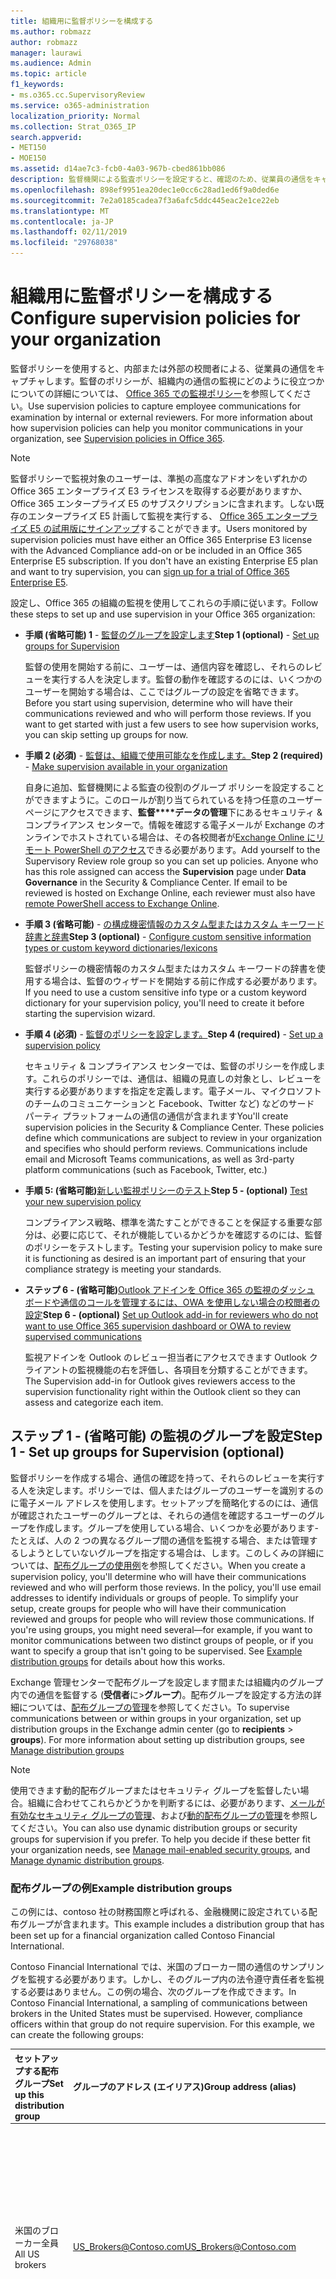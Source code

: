 ```yaml
---
title: 組織用に監督ポリシーを構成する
ms.author: robmazz
author: robmazz
manager: laurawi
ms.audience: Admin
ms.topic: article
f1_keywords:
- ms.o365.cc.SupervisoryReview
ms.service: o365-administration
localization_priority: Normal
ms.collection: Strat_O365_IP
search.appverid:
- MET150
- MOE150
ms.assetid: d14ae7c3-fcb0-4a03-967b-cbed861bb086
description: 監督機関による監査ポリシーを設定すると、確認のため、従業員の通信をキャプチャします。
ms.openlocfilehash: 898ef9951ea20dec1e0cc6c28ad1ed6f9a0ded6e
ms.sourcegitcommit: 7e2a0185cadea7f3a6afc5ddc445eac2e1ce22eb
ms.translationtype: MT
ms.contentlocale: ja-JP
ms.lasthandoff: 02/11/2019
ms.locfileid: "29768038"
---
```

# <a name="configure-supervision-policies-for-your-organization"></a><span data-ttu-id="e2eb3-103">組織用に監督ポリシーを構成する</span><span class="sxs-lookup"><span data-stu-id="e2eb3-103">Configure supervision policies for your organization</span></span>

<span data-ttu-id="e2eb3-p101">監督ポリシーを使用すると、内部または外部の校閲者による、従業員の通信をキャプチャします。監督のポリシーが、組織内の通信の監視にどのように役立つかについての詳細については、 [Office 365 での監視ポリシー](supervision-policies.md)を参照してください。</span><span class="sxs-lookup"><span data-stu-id="e2eb3-p101">Use supervision policies to capture employee communications for examination by internal or external reviewers. For more information about how supervision policies can help you monitor communications in your organization, see [Supervision policies in Office 365](supervision-policies.md).</span></span>

> [!NOTE]
> <span data-ttu-id="e2eb3-p102">監督ポリシーで監視対象のユーザーは、準拠の高度なアドオンをいずれかの Office 365 エンタープライズ E3 ライセンスを取得する必要がありますか、Office 365 エンタープライズ E5 のサブスクリプションに含まれます。しない既存のエンタープライズ E5 計画して監視を実行する、 [Office 365 エンタープライズ E5 の試用版にサインアップ](https://go.microsoft.com/fwlink/p/?LinkID=698279)することができます。</span><span class="sxs-lookup"><span data-stu-id="e2eb3-p102">Users monitored by supervision policies must have either an Office 365 Enterprise E3 license with the Advanced Compliance add-on or be included in an Office 365 Enterprise E5 subscription. If you don't have an existing Enterprise E5 plan and want to try supervision, you can [sign up for a trial of Office 365 Enterprise E5](https://go.microsoft.com/fwlink/p/?LinkID=698279).</span></span>
  
<span data-ttu-id="e2eb3-108">設定し、Office 365 の組織の監視を使用してこれらの手順に従います。</span><span class="sxs-lookup"><span data-stu-id="e2eb3-108">Follow these steps to set up and use supervision in your Office 365 organization:</span></span>
  
- <span data-ttu-id="e2eb3-109">**手順 (省略可能) 1** - [監督のグループを設定します](configure-supervision-policies.md#exampledist)</span><span class="sxs-lookup"><span data-stu-id="e2eb3-109">**Step 1 (optional)** - [Set up groups for Supervision](configure-supervision-policies.md#exampledist)</span></span>

    <span data-ttu-id="e2eb3-p103">監督の使用を開始する前に、ユーザーは、通信内容を確認し、それらのレビューを実行する人を決定します。監督の動作を確認するのには、いくつかのユーザーを開始する場合は、ここではグループの設定を省略できます。</span><span class="sxs-lookup"><span data-stu-id="e2eb3-p103">Before you start using supervision, determine who will have their communications reviewed and who will perform those reviews. If you want to get started with just a few users to see how supervision works, you can skip setting up groups for now.</span></span>

- <span data-ttu-id="e2eb3-112">**手順 2 (必須)** - [監督は、組織で使用可能なを作成します。](configure-supervision-policies.md#MakeAvailable)</span><span class="sxs-lookup"><span data-stu-id="e2eb3-112">**Step 2 (required)** - [Make supervision available in your organization](configure-supervision-policies.md#MakeAvailable)</span></span>

    <span data-ttu-id="e2eb3-p104">自身に追加、監督機関による監査の役割のグループ ポリシーを設定することができますように。このロールが割り当てられているを持つ任意のユーザー ページにアクセスできます、**監督\*\*\*\*データの管理**下にあるセキュリティ & コンプライアンス センターで。情報を確認する電子メールが Exchange のオンラインでホストされている場合は、その各校閲者が[Exchange Online にリモート PowerShell のアクセス](https://docs.microsoft.com/powershell/exchange/exchange-online/disable-access-to-exchange-online-powershell)できる必要があります。</span><span class="sxs-lookup"><span data-stu-id="e2eb3-p104">Add yourself to the Supervisory Review role group so you can set up policies. Anyone who has this role assigned can access the **Supervision** page under **Data Governance** in the Security & Compliance Center. If email to be reviewed is hosted on Exchange Online, each reviewer must also have [remote PowerShell access to Exchange Online](https://docs.microsoft.com/powershell/exchange/exchange-online/disable-access-to-exchange-online-powershell).</span></span>

- <span data-ttu-id="e2eb3-116">**手順 3 (省略可能)** - [の構成機密情報のカスタム型またはカスタム キーワード辞書と辞書](configure-supervision-policies.md#sensitiveinfo)</span><span class="sxs-lookup"><span data-stu-id="e2eb3-116">**Step 3 (optional)** - [Configure custom sensitive information types or custom keyword dictionaries/lexicons](configure-supervision-policies.md#sensitiveinfo)</span></span>

    <span data-ttu-id="e2eb3-117">監督ポリシーの機密情報のカスタム型またはカスタム キーワードの辞書を使用する場合は、監督のウィザードを開始する前に作成する必要があります。</span><span class="sxs-lookup"><span data-stu-id="e2eb3-117">If you need to use a custom sensitive info type or a custom keyword dictionary for your supervision policy, you'll need to create it before starting the supervision wizard.</span></span>

- <span data-ttu-id="e2eb3-118">**手順 4 (必須)** - [監督のポリシーを設定します。](configure-supervision-policies.md#setupsuper)</span><span class="sxs-lookup"><span data-stu-id="e2eb3-118">**Step 4 (required)** - [Set up a supervision policy](configure-supervision-policies.md#setupsuper)</span></span>

    <span data-ttu-id="e2eb3-p105">セキュリティ & コンプライアンス センターでは、監督のポリシーを作成します。これらのポリシーでは、通信は、組織の見直しの対象とし、レビューを実行する必要がありますを指定を定義します。電子メール、マイクロソフトのチームのコミュニケーションと Facebook、Twitter など) などのサード パーティ プラットフォームの通信の通信が含まれます</span><span class="sxs-lookup"><span data-stu-id="e2eb3-p105">You'll create supervision policies in the Security & Compliance Center. These policies define which communications are subject to review in your organization and specifies who should perform reviews. Communications include email and Microsoft Teams communications, as well as 3rd-party platform communications (such as Facebook, Twitter, etc.)</span></span>

- <span data-ttu-id="e2eb3-122">**手順 5: (省略可能)**[新しい監視ポリシーのテスト](configure-supervision-policies.md#TestPolicy)</span><span class="sxs-lookup"><span data-stu-id="e2eb3-122">**Step 5 - (optional)** [Test your new supervision policy](configure-supervision-policies.md#TestPolicy)</span></span>

    <span data-ttu-id="e2eb3-123">コンプライアンス戦略、標準を満たすことができることを保証する重要な部分は、必要に応じて、それが機能しているかどうかを確認するのには、監督のポリシーをテストします。</span><span class="sxs-lookup"><span data-stu-id="e2eb3-123">Testing your supervision policy to make sure it is functioning as desired is an important part of ensuring that your compliance strategy is meeting your standards.</span></span>

- <span data-ttu-id="e2eb3-124">**ステップ 6 - (省略可能)**[Outlook アドインを Office 365 の監視のダッシュ ボードや通信のコールを管理するには、OWA を使用しない場合の校閲者の設定](configure-supervision-policies.md#UseOutlook)</span><span class="sxs-lookup"><span data-stu-id="e2eb3-124">**Step 6 - (optional)** [Set up Outlook add-in for reviewers who do not want to use Office 365 supervision dashboard or OWA to review supervised communications](configure-supervision-policies.md#UseOutlook)</span></span>

    <span data-ttu-id="e2eb3-125">監視アドインを Outlook のレビュー担当者にアクセスできます Outlook クライアントの監視機能の右を評価し、各項目を分類することができます。</span><span class="sxs-lookup"><span data-stu-id="e2eb3-125">The Supervision add-in for Outlook gives reviewers access to the supervision functionality right within the Outlook client so they can assess and categorize each item.</span></span>

<span data-ttu-id="e2eb3-126"><a name="exampledist"> </a></span><span class="sxs-lookup"><span data-stu-id="e2eb3-126"></span></span>

## <a name="step-1---set-up-groups-for-supervision-optional"></a><span data-ttu-id="e2eb3-127">ステップ 1 - (省略可能) の監視のグループを設定</span><span class="sxs-lookup"><span data-stu-id="e2eb3-127">Step 1 - Set up groups for Supervision (optional)</span></span>

 <span data-ttu-id="e2eb3-p106">監督ポリシーを作成する場合、通信の確認を持って、それらのレビューを実行する人を決定します。ポリシーでは、個人またはグループのユーザーを識別するのに電子メール アドレスを使用します。セットアップを簡略化するのには、通信が確認されたユーザーのグループとは、それらの通信を確認するユーザーのグループを作成します。グループを使用している場合、いくつかを必要があります-たとえば、人の 2 つの異なるグループ間の通信を監視する場合、または管理するしようとしていないグループを指定する場合は、します。このしくみの詳細については、[配布グループの使用例](configure-supervision-policies.md#GroupExample)を参照してください。</span><span class="sxs-lookup"><span data-stu-id="e2eb3-p106">When you create a supervision policy, you'll determine who will have their communications reviewed and who will perform those reviews. In the policy, you'll use email addresses to identify individuals or groups of people. To simplify your setup, create groups for people who will have their communication reviewed and groups for people who will review those communications. If you're using groups, you might need several—for example, if you want to monitor communications between two distinct groups of people, or if you want to specify a group that isn't going to be supervised. See [Example distribution groups](configure-supervision-policies.md#GroupExample) for details about how this works.</span></span>
  
<span data-ttu-id="e2eb3-p107">Exchange 管理センターで配布グループを設定します間または組織内のグループ内での通信を監督する (**受信者**に\>**グループ**)。配布グループを設定する方法の詳細については、[配布グループの管理](http://go.microsoft.com/fwlink/?LinkId=613635)を参照してください。</span><span class="sxs-lookup"><span data-stu-id="e2eb3-p107">To supervise communications between or within groups in your organization, set up distribution groups in the Exchange admin center (go to **recipients** \> **groups**). For more information about setting up distribution groups, see [Manage distribution groups](http://go.microsoft.com/fwlink/?LinkId=613635)</span></span>
  
> [!NOTE]
> <span data-ttu-id="e2eb3-p108">使用できます動的配布グループまたはセキュリティ グループを監督したい場合。組織に合わせてこれらかどうかを判断するには、必要があります、[メールが有効なセキュリティ グループの管理](http://go.microsoft.com/fwlink/?LinkId=627033)、および[動的配布グループの管理](http://go.microsoft.com/fwlink/?LinkId=627058)を参照してください。</span><span class="sxs-lookup"><span data-stu-id="e2eb3-p108">You can also use dynamic distribution groups or security groups for supervision if you prefer. To help you decide if these better fit your organization needs, see [Manage mail-enabled security groups](http://go.microsoft.com/fwlink/?LinkId=627033), and [Manage dynamic distribution groups](http://go.microsoft.com/fwlink/?LinkId=627058).</span></span>
  
<span data-ttu-id="e2eb3-137"><a name="GroupExample"> </a></span><span class="sxs-lookup"><span data-stu-id="e2eb3-137"></span></span>

### <a name="example-distribution-groups"></a><span data-ttu-id="e2eb3-138">配布グループの例</span><span class="sxs-lookup"><span data-stu-id="e2eb3-138">Example distribution groups</span></span>

<span data-ttu-id="e2eb3-139">この例には、contoso 社の財務国際と呼ばれる、金融機関に設定されている配布グループが含まれます。</span><span class="sxs-lookup"><span data-stu-id="e2eb3-139">This example includes a distribution group that has been set up for a financial organization called Contoso Financial International.</span></span>
  
<span data-ttu-id="e2eb3-p109">Contoso Financial International では、米国のブローカー間の通信のサンプリングを監視する必要があります。しかし、そのグループ内の法令遵守責任者を監視する必要はありません。この例の場合、次のグループを作成できます。</span><span class="sxs-lookup"><span data-stu-id="e2eb3-p109">In Contoso Financial International, a sampling of communications between brokers in the United States must be supervised. However, compliance officers within that group do not require supervision. For this example, we can create the following groups:</span></span>
  
|<span data-ttu-id="e2eb3-143">**セットアップする配布グループ**</span><span class="sxs-lookup"><span data-stu-id="e2eb3-143">**Set up this distribution group**</span></span>|<span data-ttu-id="e2eb3-144">**グループのアドレス (エイリアス)**</span><span class="sxs-lookup"><span data-stu-id="e2eb3-144">**Group address (alias)**</span></span>|<span data-ttu-id="e2eb3-145">**説明**</span><span class="sxs-lookup"><span data-stu-id="e2eb3-145">**Description**</span></span>|
|:-----|:-----|:-----|
|<span data-ttu-id="e2eb3-146">米国のブローカー全員</span><span class="sxs-lookup"><span data-stu-id="e2eb3-146">All US brokers</span></span> | <span data-ttu-id="e2eb3-147">US_Brokers@Contoso.com</span><span class="sxs-lookup"><span data-stu-id="e2eb3-147">US_Brokers@Contoso.com</span></span> | <span data-ttu-id="e2eb3-148">このグループには Contoso に勤務し米国を拠点とするブローカー全員の電子メール アドレスが含まれています。</span><span class="sxs-lookup"><span data-stu-id="e2eb3-148">This group includes email addresses for all US-based brokers who work for Contoso.</span></span> |
| <span data-ttu-id="e2eb3-149">米国の法令遵守責任者全員</span><span class="sxs-lookup"><span data-stu-id="e2eb3-149">All US compliance officers</span></span> | <span data-ttu-id="e2eb3-150">US_Compliance@Contoso.com</span><span class="sxs-lookup"><span data-stu-id="e2eb3-150">US_Compliance@Contoso.com</span></span>  | <span data-ttu-id="e2eb3-p110">このグループには、contoso 社のすべての英語ベースのコンプライアンス担当者の電子メール アドレスが含まれます。このグループがすべての米国のブローカーのサブセットであるため、監督のポリシーから控除コンプライアンス責任者にこのエイリアスを使用できます。</span><span class="sxs-lookup"><span data-stu-id="e2eb3-p110">This group includes email addresses for all US-based compliance officers who work for Contoso. Because this group is a subset of all US-based brokers, you can use this alias to exempt compliance officers from a supervision policy.</span></span> |
  
<span data-ttu-id="e2eb3-153"><a name="MakeAvailable"> </a></span><span class="sxs-lookup"><span data-stu-id="e2eb3-153"></span></span>

## <a name="step-2---make-supervision-available-in-your-organization-required"></a><span data-ttu-id="e2eb3-154">ステップ 2 - (必須)、組織で利用可能な Make の監督</span><span class="sxs-lookup"><span data-stu-id="e2eb3-154">Step 2 - Make supervision available in your organization (required)</span></span>

<span data-ttu-id="e2eb3-155">**監督**として使用するメニュー オプション セキュリティ & コンプライアンス センターは、監督者の確認の管理者の役割を割り当てる必要があります。</span><span class="sxs-lookup"><span data-stu-id="e2eb3-155">To make **Supervision** available as a menu option in the Security & Compliance Center, you must be assigned the Supervisory Review Administrator role.</span></span>
  
<span data-ttu-id="e2eb3-156">これを行うには、監督機関による監査の役割グループのメンバーとして追加自分でするか、新しい役割グループを作成することができます。</span><span class="sxs-lookup"><span data-stu-id="e2eb3-156">To do this, you can either add yourself as a member of the Supervisory Review role group, or you can create a new role group.</span></span>
  
### <a name="add-members-to-the-supervisory-review-role-group"></a><span data-ttu-id="e2eb3-157">監督機関による監査の役割グループにメンバーを追加します。</span><span class="sxs-lookup"><span data-stu-id="e2eb3-157">Add members to the Supervisory Review role group</span></span>

1. <span data-ttu-id="e2eb3-158">サインイン[https://protection.office.com](https://protection.office.com)組織の Office 365 の管理者アカウントの資格情報を使用します。</span><span class="sxs-lookup"><span data-stu-id="e2eb3-158">Sign into [https://protection.office.com](https://protection.office.com) using credentials for an admin account in your Office 365 organization.</span></span>

2. <span data-ttu-id="e2eb3-159">セキュリティ & コンプライアンス センターでは、**アクセス許可**に移動します。</span><span class="sxs-lookup"><span data-stu-id="e2eb3-159">In the Security & Compliance Center, go to **Permissions**.</span></span>

3. <span data-ttu-id="e2eb3-160">**監督機関による監査**の役割グループを選択し、編集アイコンをクリックします。</span><span class="sxs-lookup"><span data-stu-id="e2eb3-160">Select the **Supervisory Review** role group and then click the Edit icon.</span></span>

4. <span data-ttu-id="e2eb3-161">[**メンバー** ] セクションでは、組織の監督を管理する人を追加します。</span><span class="sxs-lookup"><span data-stu-id="e2eb3-161">In the **Members** section, add the people who you want to manage supervision for your organization.</span></span>

### <a name="create-a-new-role-group"></a><span data-ttu-id="e2eb3-162">新しい役割グループを作成します。</span><span class="sxs-lookup"><span data-stu-id="e2eb3-162">Create a new role group</span></span>

1. <span data-ttu-id="e2eb3-163">サインイン[https://protection.office.com](https://protection.office.com)組織の Office 365 の管理者アカウントの資格情報を使用します。</span><span class="sxs-lookup"><span data-stu-id="e2eb3-163">Sign into [https://protection.office.com](https://protection.office.com) using credentials for an admin account in your Office 365 organization.</span></span>

2. <span data-ttu-id="e2eb3-164">セキュリティ & コンプライアンス センターでは、**アクセス許可**に移動し、し、[追加] をクリックして (**+**)。</span><span class="sxs-lookup"><span data-stu-id="e2eb3-164">In the Security & Compliance Center, go to **Permissions** and then click Add (**+**).</span></span>

3. <span data-ttu-id="e2eb3-p111">[**役割**] セクションの [追加] をクリックします (**+**) をスクロールして [**レビュー管理者を監督**します。この役割を役割グループに追加します。</span><span class="sxs-lookup"><span data-stu-id="e2eb3-p111">In the **Roles** section, click Add (**+**) and scroll down to **Supervisory Review Administrator**. Add this role to the role group.</span></span>

4. <span data-ttu-id="e2eb3-167">[**メンバー** ] セクションでは、組織の監督を管理する人を追加します。</span><span class="sxs-lookup"><span data-stu-id="e2eb3-167">In the **Members** section, add the people who you want to manage supervision for your organization.</span></span>

<span data-ttu-id="e2eb3-168">役割グループおよびアクセス許可の詳細についてを参照してください[では、Office 365 のセキュリティ アクセス許可&amp;コンプライアンス センター](permissions-in-the-security-and-compliance-center.md)です。</span><span class="sxs-lookup"><span data-stu-id="e2eb3-168">For more information about role groups and permissions, see [Permissions in the Office 365 Security &amp; Compliance Center](permissions-in-the-security-and-compliance-center.md).</span></span>

### <a name="enable-remote-powershell-access-for-reviewers-if-email-is-hosted-on-exchange-online"></a><span data-ttu-id="e2eb3-169">(Exchange Online でメールがホストされている) 場合、校閲者の PowerShell のリモート アクセスを有効にします。</span><span class="sxs-lookup"><span data-stu-id="e2eb3-169">Enable remote PowerShell access for reviewers (if email is hosted on Exchange Online)</span></span>

1. <span data-ttu-id="e2eb3-170">[有効にするか Exchange のオンライン PowerShell へのアクセスを無効にする](https://docs.microsoft.com/powershell/exchange/exchange-online/disable-access-to-exchange-online-powershell)の指示に従います。</span><span class="sxs-lookup"><span data-stu-id="e2eb3-170">Follow the guidance in [Enable or disable access to Exchange Online PowerShell](https://docs.microsoft.com/powershell/exchange/exchange-online/disable-access-to-exchange-online-powershell).</span></span>

<span data-ttu-id="e2eb3-171"><a name="sensitiveinfo"> </a></span><span class="sxs-lookup"><span data-stu-id="e2eb3-171"></span></span>
  
## <a name="step-3---create-custom-sensitive-information-types-or-custom-keyword-dictionaries-optional"></a><span data-ttu-id="e2eb3-172">手順 3 - (省略可能) カスタムの機密性の高い情報の種類やキーワードのカスタム辞書を作成</span><span class="sxs-lookup"><span data-stu-id="e2eb3-172">Step 3 - Create custom sensitive information types or custom keyword dictionaries (optional)</span></span>

<span data-ttu-id="e2eb3-173">既存のユーザー設定の機密性の高い情報の種類または監視ポリシー ウィザードでは、キーワードのカスタム辞書を選択するためにまず必要な場合にこれらの項目を作成する必要があります。</span><span class="sxs-lookup"><span data-stu-id="e2eb3-173">In order to pick from existing custom sensitive information types or custom keyword dictionaries in the supervision policy wizard, you first need to create these items if needed.</span></span>

### <a name="create-custom-sensitive-information-types"></a><span data-ttu-id="e2eb3-174">カスタムの機密性の高い情報の種類を作成します。</span><span class="sxs-lookup"><span data-stu-id="e2eb3-174">Create custom sensitive information types</span></span>

1. <span data-ttu-id="e2eb3-p112">Office 365 のセキュリティ & コンプライアンス センターでは、新しい種類の機密情報を作成します。**分類**に移動\>**機密性の高い情報の種類\*\*\*\*機密性の高い情報の種類の新規作成ウィザード**の手順に従います。ここで行います。</span><span class="sxs-lookup"><span data-stu-id="e2eb3-p112">Create a new sensitive information type in the Office 365 Security & Compliance Center. Navigate to **Classifications** \> **Sensitive info types** and follow the steps in the **New sensitive info type wizard**. Here you will:</span></span>

    - <span data-ttu-id="e2eb3-178">機密性の高い情報の種類の説明と名前を定義します。</span><span class="sxs-lookup"><span data-stu-id="e2eb3-178">Define a name and description for the sensitive info type</span></span>
    - <span data-ttu-id="e2eb3-179">近接、信頼レベル、および主なパターン要素を定義します。</span><span class="sxs-lookup"><span data-stu-id="e2eb3-179">Define the proximity, confidence level, and primary pattern elements</span></span>
    - <span data-ttu-id="e2eb3-180">選択内容を確認し、機密性の高い情報の種類を作成</span><span class="sxs-lookup"><span data-stu-id="e2eb3-180">Review your selections and create the sensitive info type</span></span>

    <span data-ttu-id="e2eb3-181">詳細な情報は、[機密情報のカスタム タイプを作成する](create-a-custom-sensitive-information-type.md)を参照してください。</span><span class="sxs-lookup"><span data-stu-id="e2eb3-181">For more detailed information, see [Create a custom sensitive information type](create-a-custom-sensitive-information-type.md).</span></span>

### <a name="create-custom-keyword-dictionarylexicon"></a><span data-ttu-id="e2eb3-182">カスタム キーワード辞書と用語集を作成します。</span><span class="sxs-lookup"><span data-stu-id="e2eb3-182">Create custom keyword dictionary/lexicon</span></span>

1. <span data-ttu-id="e2eb3-p113">テキスト エディター (メモ帳など) を使用すると、監督のポリシーで監視するにはキーワードの用語を含む新しいファイルを作成します。別の行には、各用語かどうかを確認し、 **Unicode と utf-16 (リトルエンディアン)** 形式でファイルを保存します。</span><span class="sxs-lookup"><span data-stu-id="e2eb3-p113">Using a text editor (like Notepad), create a new file that includes the keyword terms you'd like to monitor in a supervision policy. Make sure each term is on a separate line and save the file in the **Unicode/UTF-16 (Little Endian)** format.</span></span>
2. <span data-ttu-id="e2eb3-p114">PowerShell を使用して、Office 365 テナントには、キーワードのファイルをインポートします。PowerShell で Office 365 に接続するには、 [Office 365 のセキュリティ & コンプライアンス センター PowerShell への接続](https://docs.microsoft.com/powershell/exchange/office-365-scc/connect-to-scc-powershell/connect-to-scc-powershell)を参照してください。</span><span class="sxs-lookup"><span data-stu-id="e2eb3-p114">Import the keyword file into your Office 365 tenant using PowerShell. To connect to Office 365 with PowerShell, see [Connect to Office 365 Security & Compliance Center PowerShell](https://docs.microsoft.com/powershell/exchange/office-365-scc/connect-to-scc-powershell/connect-to-scc-powershell).</span></span>

    <span data-ttu-id="e2eb3-187">PowerShell で Office 365 に接続した後、キーワードの辞書をインポートするのには次のコマンドを実行します。</span><span class="sxs-lookup"><span data-stu-id="e2eb3-187">After you've connected to Office 365 with PowerShell, run the following commands to import your keyword dictionary:</span></span>

    ```
    $fileData = Get-Content "your keyword path and file name" -Encoding Byte -ReadCount 0

    New-DlpKeywordDictionary -Name "Name for your keyword dictionary" -Description "optional description for your keyword dictionary" -FileData $fileData
    ```
    <span data-ttu-id="e2eb3-188">詳細な情報は、[キーワード辞書を作成する](create-a-keyword-dictionary.md)を参照してください。</span><span class="sxs-lookup"><span data-stu-id="e2eb3-188">For more detailed information, see [Create a keyword dictionary](create-a-keyword-dictionary.md).</span></span>

3. <span data-ttu-id="e2eb3-p115">Office 365 のセキュリティ & コンプライアンス センターでは、新しい種類の機密情報を作成します。**分類**に移動\>**機密性の高い情報の種類\*\*\*\*機密性の高い情報の種類の新規作成ウィザード**の手順に従います。ここで行います。</span><span class="sxs-lookup"><span data-stu-id="e2eb3-p115">Create a new sensitive information type in the Office 365 Security & Compliance Center. Navigate to **Classifications** \> **Sensitive info types** and follow the steps in the **New sensitive info type wizard**. Here you will:</span></span>

    - <span data-ttu-id="e2eb3-192">機密性の高い情報の種類の説明と名前を定義します。</span><span class="sxs-lookup"><span data-stu-id="e2eb3-192">Define a name and description for the sensitive info type</span></span>
    - <span data-ttu-id="e2eb3-193">一致する要素の要件として、ユーザー辞書を追加します。</span><span class="sxs-lookup"><span data-stu-id="e2eb3-193">Add your custom dictionary as a requirement for the matching element</span></span>
    - <span data-ttu-id="e2eb3-194">選択内容を確認し、機密性の高い情報の種類を作成</span><span class="sxs-lookup"><span data-stu-id="e2eb3-194">Review your selections and create the sensitive info type</span></span>

    <span data-ttu-id="e2eb3-195">ユーザー辞書と辞書が作成されると、 [Get DlpKeywordDictionary](https://docs.microsoft.com/powershell/module/exchange/policy-and-compliance-dlp/get-dlpkeyworddictionary)コマンドレットを使用して構成されているキーワードを表示またはを追加したり[セット DlpKeywordDictionary](https://docs.microsoft.com/powershell/module/exchange/policy-and-compliance-dlp/set-dlpkeyworddictionary)コマンドレットを使用して条件を削除します。</span><span class="sxs-lookup"><span data-stu-id="e2eb3-195">After the custom dictionary/lexicon is created, you can view the configured keywords using the [Get-DlpKeywordDictionary](https://docs.microsoft.com/powershell/module/exchange/policy-and-compliance-dlp/get-dlpkeyworddictionary) cmdlet or add and remove terms using the [Set-DlpKeywordDictionary](https://docs.microsoft.com/powershell/module/exchange/policy-and-compliance-dlp/set-dlpkeyworddictionary) cmdlet.</span></span>

    <span data-ttu-id="e2eb3-196">詳細な情報は、[機密情報のカスタム タイプを作成する](create-a-custom-sensitive-information-type.md)を参照してください。</span><span class="sxs-lookup"><span data-stu-id="e2eb3-196">For more detailed information, see [Create a custom sensitive information type](create-a-custom-sensitive-information-type.md).</span></span>

<span data-ttu-id="e2eb3-197"><a name="setupsuper"> </a></span><span class="sxs-lookup"><span data-stu-id="e2eb3-197"></span></span>

## <a name="step-4---set-up-a-supervision-policy-required"></a><span data-ttu-id="e2eb3-198">ステップ 4 - (必須) の監視ポリシーを設定します。</span><span class="sxs-lookup"><span data-stu-id="e2eb3-198">Step 4 - Set up a supervision policy (required)</span></span>
  
1. <span data-ttu-id="e2eb3-199">サインイン[https://protection.office.com](https://protection.office.com)組織の Office 365 の管理者アカウントの資格情報を使用します。</span><span class="sxs-lookup"><span data-stu-id="e2eb3-199">Sign into [https://protection.office.com](https://protection.office.com) using credentials for an admin account in your Office 365 organization.</span></span>

2. <span data-ttu-id="e2eb3-200">セキュリティ & コンプライアンス センターでは、**監督**を選択します。</span><span class="sxs-lookup"><span data-stu-id="e2eb3-200">In the Security & Compliance Center, select **Supervision**.</span></span>
  
3. <span data-ttu-id="e2eb3-p116">**作成**] を選択し、ウィザードで、ポリシーの以下のページを設定します。ウィザードを使用すると、次の操作を行います。</span><span class="sxs-lookup"><span data-stu-id="e2eb3-p116">Select **Create** and then follow the wizard to set up the following pages of the policy. Using the wizard, you will:</span></span>

    - <span data-ttu-id="e2eb3-203">名前と説明は、ポリシーを提供します。</span><span class="sxs-lookup"><span data-stu-id="e2eb3-203">Give the policy a name and description.</span></span>
    - <span data-ttu-id="e2eb3-204">ユーザーまたはグループを除外するかを選択するなど、監督には、ユーザーまたはグループを選択します。</span><span class="sxs-lookup"><span data-stu-id="e2eb3-204">Choose the users or groups to supervise, including choosing users or groups you'd like to exclude.</span></span>
    - <span data-ttu-id="e2eb3-205">監督のポリシーの条件を定義します。</span><span class="sxs-lookup"><span data-stu-id="e2eb3-205">Define the supervision policy conditions.</span></span>
    - <span data-ttu-id="e2eb3-p117">機密性の高い情報の種類を含めるかを選択します。これは、既定およびカスタムの機密性の高い情報の種類を選択できます。</span><span class="sxs-lookup"><span data-stu-id="e2eb3-p117">Choose if you'd like to include sensitive information types. This is where you can select default and custom sensitive info types.</span></span>
    - <span data-ttu-id="e2eb3-208">確認するのには通信の割合を定義します。</span><span class="sxs-lookup"><span data-stu-id="e2eb3-208">Define the percentage of communications to review.</span></span>
    - <span data-ttu-id="e2eb3-p118">ポリシーのレビュー担当者を選択します。レビュー担当者は、個々 のユーザーまたは[メールが有効なセキュリティ グループ](https://docs.microsoft.com/Exchange/recipients-in-exchange-online/manage-mail-enabled-security-groups#create-a-mail-enabled-security-group)にあります。</span><span class="sxs-lookup"><span data-stu-id="e2eb3-p118">Choose the reviewers for the policy. Reviewers can be individual users or [mail-enabled security groups](https://docs.microsoft.com/Exchange/recipients-in-exchange-online/manage-mail-enabled-security-groups#create-a-mail-enabled-security-group).</span></span>
    - <span data-ttu-id="e2eb3-211">ポリシー選択内容を確認し、ポリシーを作成します。</span><span class="sxs-lookup"><span data-stu-id="e2eb3-211">Review your policy selections and create the policy.</span></span>

<span data-ttu-id="e2eb3-212"><a name="TestPolicy"> </a></span><span class="sxs-lookup"><span data-stu-id="e2eb3-212"></span></span>

## <a name="step-5---test-your-supervision-policy-optional"></a><span data-ttu-id="e2eb3-213">手順 5: (省略可能)、監督ポリシーをテストします。</span><span class="sxs-lookup"><span data-stu-id="e2eb3-213">Step 5 - Test your supervision policy (optional)</span></span>

<span data-ttu-id="e2eb3-p119">監督ポリシーを作成した後に定義した条件は、ポリシーによって正しく強制されているかどうかを確認するテストすることをお勧めです。することも[、データ損失防止 (DLP) のポリシーをテスト](create-test-tune-dlp-policy.md)する場合は、監督のポリシーには、機密性の高い情報の種類が含まれます。監督ポリシーをテストするのには、次の手順に従います。</span><span class="sxs-lookup"><span data-stu-id="e2eb3-p119">After you create a supervision policy, it's a good idea to test to make sure that the conditions you defined are being properly enforced by the policy. You may also want to [test your data loss prevention (DLP) policies](create-test-tune-dlp-policy.md) if your supervision policies include sensitive information types. Follow the steps below to test your supervision policy:</span></span>

1. <span data-ttu-id="e2eb3-217">開いている電子メール クライアント、またはマイクロソフトのチーム、コールを管理のユーザーとしてログインをテストするポリシーで定義されています。</span><span class="sxs-lookup"><span data-stu-id="e2eb3-217">Open an email client or Microsoft Teams logged in as a supervised user defined in the policy you want to test.</span></span>
2. <span data-ttu-id="e2eb3-p120">電子メールまたは監督のポリシーで定義した条件に適合するマイクロソフトのチーム チャットを送信します。キーワード、添付ファイルのサイズ、ドメインなどを指定できます。かどうか、ポリシーで構成されている条件付き設定は制限が多すぎてまたは寛大すぎると判断したことを確認します。</span><span class="sxs-lookup"><span data-stu-id="e2eb3-p120">Send an email or Microsoft Teams chat that meets the criteria you've defined in the supervision policy. This can be a keyword, attachment size, domain, etc. Make sure you determine if your configured conditional settings in the policy is too restrictive or too lenient.</span></span>

    > [!Note]
    > <span data-ttu-id="e2eb3-p121">定義されているポリシーの対象となるメールはほぼリアルタイムで処理され、ポリシーを構成した後すぐにテストすることができます。マイクロソフトのチームでのチャットは、ポリシーに完全に処理するのには最大 24 時間かかります。</span><span class="sxs-lookup"><span data-stu-id="e2eb3-p121">Emails subject to defined policies are processed in near real-time and can be tested immediately after the policy is configured. Chats in Microsoft Teams can take up to 24 hours to fully process in a policy.</span></span> 

3. <span data-ttu-id="e2eb3-p122">監督のポリシーで指定されているレビュー担当者として、Office 365 のテナントにログインします。**監督**に移動 > *、カスタム ポリシー* > **オープン**ポリシーのレポートを表示します。</span><span class="sxs-lookup"><span data-stu-id="e2eb3-p122">Log into your Office 365 tenant as a reviewer designated in the supervision policy. Navigate to **Supervision** > *Your Custom Policy* > **Open** to view the report for the policy.</span></span>

<span data-ttu-id="e2eb3-224"><a name="UseOutlook"> </a></span><span class="sxs-lookup"><span data-stu-id="e2eb3-224"></span></span>

## <a name="step-6---set-up-outlook-add-in-for-reviewers-optional"></a><span data-ttu-id="e2eb3-225">ステップ 6 - Outlook 用のアドインのレビュー担当者を設定する (省略可能)</span><span class="sxs-lookup"><span data-stu-id="e2eb3-225">Step 6 - Set up Outlook add-in for reviewers (optional)</span></span>

<span data-ttu-id="e2eb3-226">通信を確認するのには、監督でダッシュ ボードまたは web 上の Outlook の Office 365 を使用する代わりに Outlook を使用する校閲者は、自分の Outlook クライアントの監視アドインをインストールしなければなりません。</span><span class="sxs-lookup"><span data-stu-id="e2eb3-226">Reviewers that want to use Outlook instead of using the Supervision dashboard in Office 365 or Outlook on the web to review communications must install the Supervision add-in for their Outlook client.</span></span>

### <a name="step-1-copy-the-address-for-the-supervision-mailbox"></a><span data-ttu-id="e2eb3-227">監督のメールボックスのアドレスをコピーする手順 1。</span><span class="sxs-lookup"><span data-stu-id="e2eb3-227">Step 1: Copy the address for the supervision mailbox</span></span>

<span data-ttu-id="e2eb3-228">Outlook デスクトップ用のアドインをインストールするには、監督のポリシー設定の一部として作成された監督のメールボックスのアドレスを必要があります。</span><span class="sxs-lookup"><span data-stu-id="e2eb3-228">To install the add-in for Outlook desktop, you'll need the address for the supervision mailbox that was created as part of the supervision policy setup.</span></span>
  
> [!NOTE]
> <span data-ttu-id="e2eb3-229">だれかそれ以外の場合、ポリシーを作成する場合は、アドインをインストールするのにはこれらのファイルからこのアドレスを取得する必要があります。</span><span class="sxs-lookup"><span data-stu-id="e2eb3-229">If someone else created the policy, you'll need to get this address from them to install the add-in.</span></span>

 <span data-ttu-id="e2eb3-230">**監督のメールボックスのアドレスを検索するには**</span><span class="sxs-lookup"><span data-stu-id="e2eb3-230">**To find the supervision mailbox address**</span></span>
  
1. <span data-ttu-id="e2eb3-231">サインイン、[セキュリティ&amp;コンプライアンス センター](https://protection.office.com)組織の Office 365 の管理者アカウントの資格情報を使用します。</span><span class="sxs-lookup"><span data-stu-id="e2eb3-231">Sign into the [Security &amp; Compliance Center](https://protection.office.com) using credentials for an admin account in your Office 365 organization.</span></span>

2. <span data-ttu-id="e2eb3-232">**監督**に移動します。</span><span class="sxs-lookup"><span data-stu-id="e2eb3-232">Go to **Supervision**.</span></span>

3. <span data-ttu-id="e2eb3-233">監督ポリシーを確認する通信を収集する] をクリックします。</span><span class="sxs-lookup"><span data-stu-id="e2eb3-233">Click the supervision policy that's gathering the communications you want to review.</span></span>

4. <span data-ttu-id="e2eb3-234">ポリシーの詳細フライアウトの**メールボックスの監督**の下で、アドレスをコピーします。</span><span class="sxs-lookup"><span data-stu-id="e2eb3-234">In the policy details flyout, under **Supervision mailbox**, copy the address.</span></span><br/><span data-ttu-id="e2eb3-235">![監督ポリシーの詳細のフライアウトが強調表示されている監督のメールボックスのアドレスが表示されているの「メールボックスの監視」セクション](media/71779d0e-4f01-4dd3-8234-5f9c30eeb067.jpg)</span><span class="sxs-lookup"><span data-stu-id="e2eb3-235">![The 'Supervision Mailbox' section of a supervision policy's details flyout showing the supervision mailbox address highlighted](media/71779d0e-4f01-4dd3-8234-5f9c30eeb067.jpg)</span></span>
  
### <a name="step-2-configure-the-supervision-mailbox-for-outlook-desktop-access"></a><span data-ttu-id="e2eb3-236">ステップ 2: Outlook デスクトップからのアクセスの監視のメールボックスを構成します。</span><span class="sxs-lookup"><span data-stu-id="e2eb3-236">Step 2: Configure the supervision mailbox for Outlook desktop access</span></span>

<span data-ttu-id="e2eb3-237">次に、校閲者は、監督のメールボックスを Outlook に接続するためにはいくつかの Exchange のオンラインの PowerShell コマンドを実行する必要があります。</span><span class="sxs-lookup"><span data-stu-id="e2eb3-237">Next, reviewers will need to run a couple Exchange Online PowerShell commands so they can connect Outlook to the supervision mailbox.</span></span>
  
1. <span data-ttu-id="e2eb3-p123">オンライン PowerShell を交換するために接続します。[これはどのようにしますか?](https://docs.microsoft.com/powershell/exchange/exchange-online/connect-to-exchange-online-powershell/connect-to-exchange-online-powershell)</span><span class="sxs-lookup"><span data-stu-id="e2eb3-p123">Connect to Exchange Online PowerShell. [How do I do this?](https://docs.microsoft.com/powershell/exchange/exchange-online/connect-to-exchange-online-powershell/connect-to-exchange-online-powershell)</span></span>

2. <span data-ttu-id="e2eb3-240">*SupervisoryReview{GUID}@domain.onmicrosoft.com*が、上記の手順 1 でコピーしたアドレスであり、*ユーザー*は、手順 3 で監督のメールボックスに接続する人の校閲者の名前を次のコマンドを実行します。</span><span class="sxs-lookup"><span data-stu-id="e2eb3-240">Run the following commands, where  *SupervisoryReview{GUID}@domain.onmicrosoft.com*  is the address you copied in Step 1 above, and  *User*  is the name of the reviewer who will be connecting to the supervision mailbox in Step 3.</span></span>

    ```Add-MailboxPermission "SupervisoryReview{GUID}@domain.onmicrosoft.com" -User <alias or email address of the account that has reviewer permissions to the supervision mailbox> -AccessRights FullAccess```

    ```Set-Mailbox "<SupervisoryReview{GUID}@domain.onmicrosoft.com>" -HiddenFromAddressListsEnabled: $false```

3. <span data-ttu-id="e2eb3-241">以下の手順 3 移動する前に 1 時間以上まで待機します。</span><span class="sxs-lookup"><span data-stu-id="e2eb3-241">Wait at least an hour before moving on to Step 3 below.</span></span>

### <a name="step-3-create-an-outlook-profile-to-connect-to-the-supervision-mailbox"></a><span data-ttu-id="e2eb3-242">監督のメールボックスに接続する Outlook プロファイルを作成する手順 3。</span><span class="sxs-lookup"><span data-stu-id="e2eb3-242">Step 3: Create an Outlook profile to connect to the supervision mailbox</span></span>

<span data-ttu-id="e2eb3-243">最後の手順では、校閲者は、監督のメールボックスに接続する Outlook プロファイルを作成する必要があります。</span><span class="sxs-lookup"><span data-stu-id="e2eb3-243">For the final step, reviewers will need to create an Outlook profile to connect to the supervision mailbox.</span></span>

> [!NOTE]
> <span data-ttu-id="e2eb3-p124">新しい Outlook プロファイルを作成するには、Windows コントロール パネルの [メールの設定を使用します。これらの設定を取得するためのパスは、Windows オペレーティング システム (Windows 7、Windows 8 の場合、または Windows の 10) を使用して、Outlook のバージョンがインストールされているによって異なります。</span><span class="sxs-lookup"><span data-stu-id="e2eb3-p124">To create a new Outlook profile, you'll use the Mail settings in the Windows Control Panel. The path you take to get to these settings might depend on which Windows operating system (Windows 7, Windows 8, or Windows 10) you're using, and which version of Outlook is installed.</span></span>
  
1. <span data-ttu-id="e2eb3-246">[コントロール パネル] を開き、ウィンドウの上部にある [**検索**] ボックスで**メール**を入力します。</span><span class="sxs-lookup"><span data-stu-id="e2eb3-246">Open the Control Panel, and in the **Search** box at the top of the window, type **Mail**.</span></span><br/><span data-ttu-id="e2eb3-p125">(されないことを確認してコントロール パネルを取得する方法ですか。参照してください[場所は、コントロール パネルの [?](https://support.microsoft.com/help/13764/windows-where-is-control-panel))</span><span class="sxs-lookup"><span data-stu-id="e2eb3-p125">(Not sure how to get to the Control Panel? See [Where is Control Panel?](https://support.microsoft.com/help/13764/windows-where-is-control-panel))</span></span>
  
2. <span data-ttu-id="e2eb3-249">**メール**アプリケーションを開きます。</span><span class="sxs-lookup"><span data-stu-id="e2eb3-249">Open the **Mail** app.</span></span>

3. <span data-ttu-id="e2eb3-250">**メール設定 - Outlook\*\*\*\*プロファイルの表示**をクリックします。</span><span class="sxs-lookup"><span data-stu-id="e2eb3-250">In **Mail Setup - Outlook**, click **Show Profiles**.</span></span><br/><span data-ttu-id="e2eb3-251">![' メール設定 - Outlook] ダイアログ ボックスに、プロファイルの表示] ボタンがハイライトされます](media/28b5dae9-d10c-4f2b-926a-294c857d555c.jpg)</span><span class="sxs-lookup"><span data-stu-id="e2eb3-251">![The 'Mail Setup - Outlook' dialog box with the 'Show Profiles' button highlighted](media/28b5dae9-d10c-4f2b-926a-294c857d555c.jpg)</span></span>
  
4. <span data-ttu-id="e2eb3-p126">[**メール**] の [**追加**を] をクリックします。**新しいプロファイル**(**監督**) などの監督のメールボックスの名前を入力します。</span><span class="sxs-lookup"><span data-stu-id="e2eb3-p126">In **Mail**, click **Add**. Then, in **New Profile**, enter a name for the supervision mailbox (such as **Supervision**).</span></span><br/><span data-ttu-id="e2eb3-254">!['監督' の名前を示す、[プロファイル名] ボックスで [新しいプロファイル] ダイアログ ボックス](media/d02ae181-b541-4ec6-8f51-698f30033204.jpg)</span><span class="sxs-lookup"><span data-stu-id="e2eb3-254">![The 'New Profile' dialog showing the name 'Supervision' in the 'Profile Name' box](media/d02ae181-b541-4ec6-8f51-698f30033204.jpg)</span></span>
  
5. <span data-ttu-id="e2eb3-255">**Outlook に接続**、**別のアカウントへの接続**をクリックします。</span><span class="sxs-lookup"><span data-stu-id="e2eb3-255">In **Connect Outlook to Office 365**, click **Connect to a different account**.</span></span><br/><span data-ttu-id="e2eb3-256">![強調表示されている別のアカウントへ接続] リンクを使用して Office 365 に Outlook を接続する ' メッセージ](media/fac49ff8-a7f0-4e82-a271-9ec045a95de1.jpg)</span><span class="sxs-lookup"><span data-stu-id="e2eb3-256">![The 'Connect Outlook to Office 365' message with the 'Connect to a different account' link highlighted](media/fac49ff8-a7f0-4e82-a271-9ec045a95de1.jpg)</span></span>
  
6. <span data-ttu-id="e2eb3-257">**自動アカウント セットアップ**では、**手動設定] または [その他のサーバー**を選択し、[**次へ**] をクリックします。</span><span class="sxs-lookup"><span data-stu-id="e2eb3-257">In **Auto Account Setup**, choose **Manual setup or additional server types**, and then click **Next**.</span></span>

7. <span data-ttu-id="e2eb3-p127">**アカウント タイプの選択**] では、 **Office 365**を選択します。**電子メール アドレス**] ボックスで、以前にコピーした監督のメールボックスのアドレスを入力します。</span><span class="sxs-lookup"><span data-stu-id="e2eb3-p127">In **Choose Your Account Type**, choose **Office 365**. Then, in the **Email Address** box, enter the address of the supervision mailbox you copied previously.</span></span><br/><span data-ttu-id="e2eb3-260">![強調表示されている [電子メール アドレス] ボックスを表示する Outlook の [アカウントの追加] ダイアログ ボックスの ' のアカウントの種類の選択] ページです。](media/4f601236-9f69-4cf6-a58c-0b91204aa8cb.jpg)</span><span class="sxs-lookup"><span data-stu-id="e2eb3-260">![The 'Choose Your Account Type' page of the 'Add Account' dialog in Outlook showing the 'Email Address' box highlighted.](media/4f601236-9f69-4cf6-a58c-0b91204aa8cb.jpg)</span></span>
  
8. <span data-ttu-id="e2eb3-261">ダイアログ ボックスが表示されたら、Office 365 のユーザーの資格情報を入力します。</span><span class="sxs-lookup"><span data-stu-id="e2eb3-261">When prompted, enter your Office 365 credentials.</span></span>

9. <span data-ttu-id="e2eb3-262">成功すると、表示されます、**監督 -\<ポリシー名\>** フォルダーが Outlook のフォルダー一覧ビューで表示します。</span><span class="sxs-lookup"><span data-stu-id="e2eb3-262">If successful, you'll see the **Supervision - \<policy name\>** folder listed in the Folder List view in Outlook.</span></span>

## <a name="powershell-reference"></a><span data-ttu-id="e2eb3-263">PowerShell の参照</span><span class="sxs-lookup"><span data-stu-id="e2eb3-263">PowerShell reference</span></span>

<span data-ttu-id="e2eb3-264">必要な場合は、作成し、次の PowerShell コマンドレットを使用して監視ポリシーを管理します。</span><span class="sxs-lookup"><span data-stu-id="e2eb3-264">If needed, you can create and manage supervision policies using the following PowerShell cmdlets:</span></span>

- [<span data-ttu-id="e2eb3-265">新しい-SupervisoryReviewPolicyV2</span><span class="sxs-lookup"><span data-stu-id="e2eb3-265">New-SupervisoryReviewPolicyV2</span></span>](https://docs.microsoft.com/powershell/module/exchange/policy-and-compliance/new-supervisoryreviewpolicyv2?view=exchange-ps)
- [<span data-ttu-id="e2eb3-266">Get SupervisoryReviewPolicyV2</span><span class="sxs-lookup"><span data-stu-id="e2eb3-266">Get-SupervisoryReviewPolicyV2</span></span>](https://docs.microsoft.com/powershell/module/exchange/policy-and-compliance/get-supervisoryreviewpolicyv2?view=exchange-ps)
- [<span data-ttu-id="e2eb3-267">セット SupervisoryReviewPolicyV2</span><span class="sxs-lookup"><span data-stu-id="e2eb3-267">Set-SupervisoryReviewPolicyV2</span></span>](https://docs.microsoft.com/powershell/module/exchange/policy-and-compliance/set-supervisoryreviewpolicyv2?view=exchange-ps)
- [<span data-ttu-id="e2eb3-268">削除 SupervisoryReviewPolicyV2</span><span class="sxs-lookup"><span data-stu-id="e2eb3-268">Remove-SupervisoryReviewPolicyV2</span></span>](https://docs.microsoft.com/powershell/module/exchange/policy-and-compliance/remove-supervisoryreviewpolicyv2?view=exchange-ps)
- [<span data-ttu-id="e2eb3-269">新しい-SupervisoryReviewRule</span><span class="sxs-lookup"><span data-stu-id="e2eb3-269">New-SupervisoryReviewRule</span></span>](https://docs.microsoft.com/powershell/module/exchange/policy-and-compliance/new-supervisoryreviewrule?view=exchange-ps)
- [<span data-ttu-id="e2eb3-270">セット SupervisoryReviewRule</span><span class="sxs-lookup"><span data-stu-id="e2eb3-270">Set-SupervisoryReviewRule</span></span>](https://docs.microsoft.com/powershell/module/exchange/policy-and-compliance/set-supervisoryreviewrule?view=exchange-ps)
- [<span data-ttu-id="e2eb3-271">Get SupervisoryReviewActivity</span><span class="sxs-lookup"><span data-stu-id="e2eb3-271">Get-SupervisoryReviewActivity</span></span>](https://docs.microsoft.com/powershell/module/exchange/reporting/get-supervisoryreviewactivity)
- [<span data-ttu-id="e2eb3-272">Get SupervisoryReviewOverallProgressReport</span><span class="sxs-lookup"><span data-stu-id="e2eb3-272">Get-SupervisoryReviewOverallProgressReport</span></span>](https://docs.microsoft.com/powershell/module/exchange/reporting/get-supervisoryreviewoverallprogressreport)
- [<span data-ttu-id="e2eb3-273">Get SupervisoryReviewTopCasesReport</span><span class="sxs-lookup"><span data-stu-id="e2eb3-273">Get-SupervisoryReviewTopCasesReport</span></span>](https://docs.microsoft.com/powershell/module/exchange/reporting/get-supervisoryreviewtopcasesreport)
